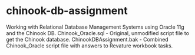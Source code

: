 # chinook-db-assignment
Working with Relational Database Management Systems using Oracle 11g and the Chinook DB.
Chinook_Oracle.sql - Original, unmodified script file to get the Chinook database.
ChinookDBAssignment.bak - Combined Chinook_Oracle script file with answers to Revature workbook tasks.